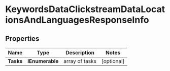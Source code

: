 # KeywordsDataClickstreamDataLocationsAndLanguagesResponseInfo


## Properties

| Name | Type | Description | Notes |
|------------ | ------------- | ------------- | -------------|
**Tasks** | **IEnumerable<KeywordsDataClickstreamDataLocationsAndLanguagesTaskInfo>** | array of tasks |[optional]|